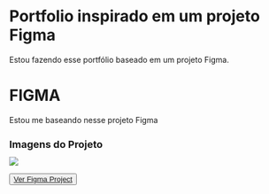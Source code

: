 # Portfolio inspirado em um projeto Figma
Estou fazendo esse portfólio baseado em um projeto Figma.

# FIGMA

Estou me baseando nesse projeto Figma

<div class="figma-img"> 
  <h1> Imagens do Projeto </h1>
  <img src="https://uploaddeimagens.com.br/images/004/496/181/full/Screenshot_2023-06-06_105728.png?1686059870" />
  
  <button> <a href="https://www.figma.com/file/yvgvzhg6RmIMcC7E8RdMgB/Portfolio-(Community)?type=design&node-id=36-1&t=snoZ1RrkG1CcK90P-0"> Ver Figma Project </a> </button>
</div>

<style>
  .figma-img h1 {
  font-size: 18px;
  }
  </style>
